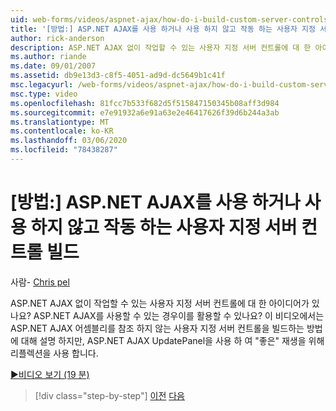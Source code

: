 ```yaml
---
uid: web-forms/videos/aspnet-ajax/how-do-i-build-custom-server-controls-that-work-with-or-without-aspnet-ajax
title: '[방법:] ASP.NET AJAX를 사용 하거나 사용 하지 않고 작동 하는 사용자 지정 서버 컨트롤 빌드 | Microsoft Docs'
author: rick-anderson
description: ASP.NET AJAX 없이 작업할 수 있는 사용자 지정 서버 컨트롤에 대 한 아이디어가 있지만 사용할 수 있는 경우 ASP.NET AJAX를 활용할 수 있습니다.
ms.author: riande
ms.date: 09/01/2007
ms.assetid: db9e13d3-c8f5-4051-ad9d-dc5649b1c41f
msc.legacyurl: /web-forms/videos/aspnet-ajax/how-do-i-build-custom-server-controls-that-work-with-or-without-aspnet-ajax
msc.type: video
ms.openlocfilehash: 81fcc7b533f682d5f515847150345b08aff3d984
ms.sourcegitcommit: e7e91932a6e91a63e2e46417626f39d6b244a3ab
ms.translationtype: MT
ms.contentlocale: ko-KR
ms.lasthandoff: 03/06/2020
ms.locfileid: "78438287"
---
```

# <a name="how-do-i-build-custom-server-controls-that-work-with-or-without-aspnet-ajax"></a>[방법:] ASP.NET AJAX를 사용 하거나 사용 하지 않고 작동 하는 사용자 지정 서버 컨트롤 빌드

사람- [Chris pel](https://twitter.com/chrispels)

ASP.NET AJAX 없이 작업할 수 있는 사용자 지정 서버 컨트롤에 대 한 아이디어가 있나요? ASP.NET AJAX를 사용할 수 있는 경우이를 활용할 수 있나요? 이 비디오에서는 ASP.NET AJAX 어셈블리를 참조 하지 않는 사용자 지정 서버 컨트롤을 빌드하는 방법에 대해 설명 하지만, ASP.NET AJAX UpdatePanel을 사용 하 여 "좋은" 재생을 위해 리플렉션을 사용 합니다.

[&#9654;비디오 보기 (19 분)](https://channel9.msdn.com/Blogs/ASP-NET-Site-Videos/how-do-i-build-custom-server-controls-that-work-with-or-without-aspnet-ajax)

> [!div class="step-by-step"]
> [이전](how-do-i-create-an-aspnet-ajax-extender-from-scratch.md)
> [다음](how-do-i-associate-ajax-client-behavior-with-an-aspnet-server-control.md)

